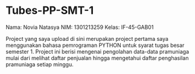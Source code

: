 # Tubes-PP-SMT-1

Nama: Novia Natasya NIM: 1301213259 Kelas: IF-45-GAB01

Project yang saya upload di sini merupakan project pertama saya menggunakan bahasa pemrograman PYTHON untuk syarat tugas besar semester 1. Project ini berisi mengenai pengolahan data-data pramuniaga mulai dari melihat daftar penjualan hingga mengetahui daftar penghasilan pramuniaga setiap minggu.
